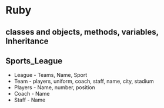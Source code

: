 # Ruby
## classes and objects, methods, variables, Inheritance

## Sports_League

- League - Teams, Name, Sport
- Team - players, uniform, coach, staff, name, city, stadium
- Players - Name, number, position
- Coach - Name
- Staff - Name
